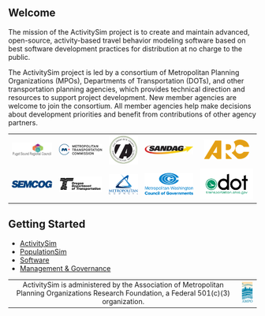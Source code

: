 
## Welcome

The mission of the ActivitySim project is to create and maintain advanced, open-source, activity-based travel behavior modeling software based on best software development practices for distribution at no charge to the public.  

The ActivitySim project is led by a consortium of Metropolitan Planning Organizations (MPOs), Departments of Transportation (DOTs), and other transportation planning agencies, which provides technical direction and resources to support project development.  New member agencies are welcome to join the consortium.  All member agencies help make decisions about development priorities and benefit from contributions of other agency partners. 

<table>
  <tr>
    <td align="center"><a href="http://www.psrc.org" rel="PSRC"><img src="psrc.png"/></a></td>
    <td align="center"><a href="https://mtc.ca.gov" rel="MTC"><img src="mtc.png"/></a></td>
    <td align="center"><a href="http://www.sfcta.org" rel="SFCTA"><img src="sfcta.png"/></a></td>
    <td align="center"><a href="http://www.sandag.org" rel="SANDAG"><img src="sandag.jpg"/></a></td>
    <td align="center"><a href="https://atlantaregional.org" rel="ARC"><img src="arc.png"/></a></td> 
  </tr>
  <tr>
  	<td align="center"><a href="http://semcog.org" rel="SEMCOG"><img src="SEMCOG.jpg"/></a></td> 
    <td align="center"><a href="https://www.oregon.gov/ODOT" rel="Oregon DOT"><img src="oregondot.png"/></a></td>
    <td align="center"><a href="https://metrocouncil.org/" rel="Met Council"><img src="metcouncil.png"/></a></td>
    <td align="center"><a href="https://www.mwcog.org/" rel="MWCOG"><img src="mwcog.png"/></a></td>
    <td align="center"><a href="https://www.transportation.ohio.gov/" rel="Ohio DOT"><img src="ohiodot.png"/></a></td>
  </tr>
</table>

## Getting Started

  - [ActivitySim](https://activitysim.github.io/activitysim)
  - [PopulationSim](https://activitysim.github.io/populationsim)
  - [Software](https://github.com/activitysim)
  - [Management & Governance](https://github.com/activitysim/activitysim/wiki)

<table>
  <tr>
    <td align="center">
        ActivitySim is administered by the Association of Metropolitan Planning Organizations Research Foundation, a Federal 501(c)(3) organization.
    </td>
    <td align="center"><a href="http://www.ampo.org" rel="AMPO"><img src="ampo.png"/></a></td>
  </tr>
</table>



